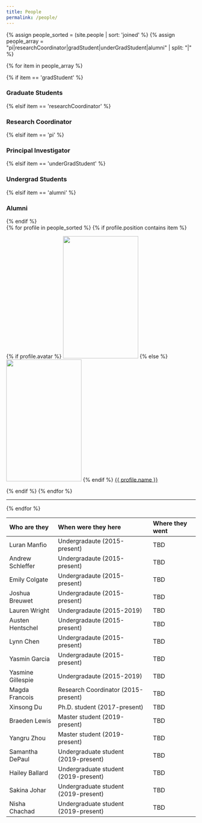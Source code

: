 ```yaml
---
title: People
permalink: /people/
---
```


{% assign people_sorted = (site.people | sort: 'joined' %}
{% assign people_array = "pi|researchCoordinator|gradStudent|underGradStudent|alumni" | split: "|" %}

{% for item in people_array %}

<div class="pos_header">
{% if item == 'gradStudent' %}
<h3>Graduate Students</h3>
{% elsif item == 'researchCoordinator' %}
<h3>Research Coordinator</h3>
{% elsif item == 'pi' %}
<h3>Principal Investigator</h3>
{% elsif item == 'underGradStudent' %}
<h3>Undergrad Students</h3>
{% elsif item == 'alumni' %}
<h3>Alumni</h3>
{% endif %}
</div>

<div class="content list people">
  {% for profile in people_sorted %}
    {% if profile.position contains item %}
    <div class="list-item-people">
      <p class="list-post-title">
        {% if profile.avatar %}
        <a href="{{ site.baseurl }}{{ profile.url }}"><img width="200" height="323.6" src="{{site.baseurl}}/images/people/{{profile.avatar}}"></a>
        {% else %}
        <a href="{{ site.baseurl }}{{ profile.url }}"><img width="200" height="323.6" src="http://evansheline.com/wp-content/uploads/2011/02/facebook-Storm-Trooper.jpg"></a>
        {% endif %}
        <a class="name" href="{{ site.baseurl }}{{ profile.url }}">{{ profile.name }}</a>
      </p>
    </div>    
    {% endif %}
  {% endfor %}
</div>
<hr>
{% endfor %}


| Who are they  | When were they here | Where they went |
| :-------------- |:-------------| :-----------|
| Luran Manfio | Undergradaute (2015-present) | TBD |
| Andrew Schleffer | Undergradaute (2015-present) | TBD |
| Emily Colgate | Undergradaute (2015-present) | TBD |
| Joshua Breuwet | Undergradaute (2015-present) | TBD |
| Lauren Wright | Undergradaute (2015-2019) | TBD |
| Austen Hentschel | Undergradaute (2015-present) | TBD |
| Lynn Chen | Undergradaute (2015-present) | TBD |
| Yasmin Garcia | Undergradaute (2015-present) | TBD |
| Yasmine Gillespie | Undergradaute (2015-2019) | TBD |
| Magda Francois | Research Coordinator (2015-present) | TBD |
| Xinsong Du | Ph.D. student (2017-present) | TBD |
| Braeden Lewis | Master student (2019-present) | TBD |
| Yangru Zhou | Master student (2019-present) | TBD |
| Samantha DePaul | Undergraduate student (2019-present) | TBD |
| Hailey Ballard | Undergraduate student (2019-present) | TBD |
| Sakina Johar | Undergraduate student (2019-present) | TBD |
| Nisha Chachad | Undergraduate student (2019-present) | TBD |


